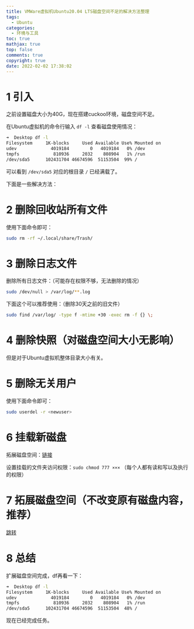 ```yaml
---
title: VMWare虚拟机Ubuntu20.04 LTS磁盘空间不足的解决方法整理
tags:
  - Ubuntu
categories:
  - 环境与工具
toc: true
mathjax: true
top: false
comments: true
copyright: true
date: 2022-02-02 17:38:02
---
```


# 1 引入

之前设置磁盘大小为40G，现在搭建cuckoo环境，磁盘空间不足。

在Ubuntu虚拟机的命令行输入 `df -l` 查看磁盘使用情况：

```sh
➜  Desktop df -l
Filesystem     1K-blocks     Used Available Use% Mounted on
udev             4019184        0   4019184   0% /dev
tmpfs             810936     2032    808904   1% /run
/dev/sda5      102431704 46674596  51153504  99% /
```

可以看到 `/dev/sda5` 对应的根目录 `/` 已经满载了。

下面是一些解决方法：

# 2 删除回收站所有文件

使用下面命令即可：

```sh
sudo rm -rf ~/.local/share/Trash/
```

# 3 删除日志文件

删除所有日志文件：（可能存在权限不够，无法删除的情况）

```sh
sudo /dev/null > /var/log/**.log
```

下面这个可以推荐使用：（删除30天之前的旧文件）

```sh
sudo find /var/log/ -type f -mtime +30 -exec rm -f {} \;
```

# 4 删除快照（对磁盘空间大小无影响）

但是对于Ubuntu虚拟机整体目录大小有关。

# 5 删除无关用户

使用下面命令即可：

```sh
sudo userdel -r <newuser>
```

# 6 挂载新磁盘

拓展磁盘空间：[链接](https://blog.csdn.net/weixin_40641735/article/details/88932720)

设置挂载的文件夹访问权限：`sudo chmod 777 ×××` （每个人都有读和写以及执行的权限）

# 7  拓展磁盘空间（不改变原有磁盘内容，推荐）

[跳转](https://blog.csdn.net/weixin_39510813/article/details/78387334?spm=1001.2101.3001.6650.2&utm_medium=distribute.pc_relevant.none-task-blog-2%7Edefault%7ECTRLIST%7ERate-2.pc_relevant_default&depth_1-utm_source=distribute.pc_relevant.none-task-blog-2%7Edefault%7ECTRLIST%7ERate-2.pc_relevant_default)

# 8 总结

扩展磁盘空间完成，df再看一下：

```sh
➜  Desktop df -l
Filesystem     1K-blocks     Used Available Use% Mounted on
udev             4019184        0   4019184   0% /dev
tmpfs             810936     2032    808904   1% /run
/dev/sda5      102431704 46674596  51153504  48% /
```

现在已经完成任务。
